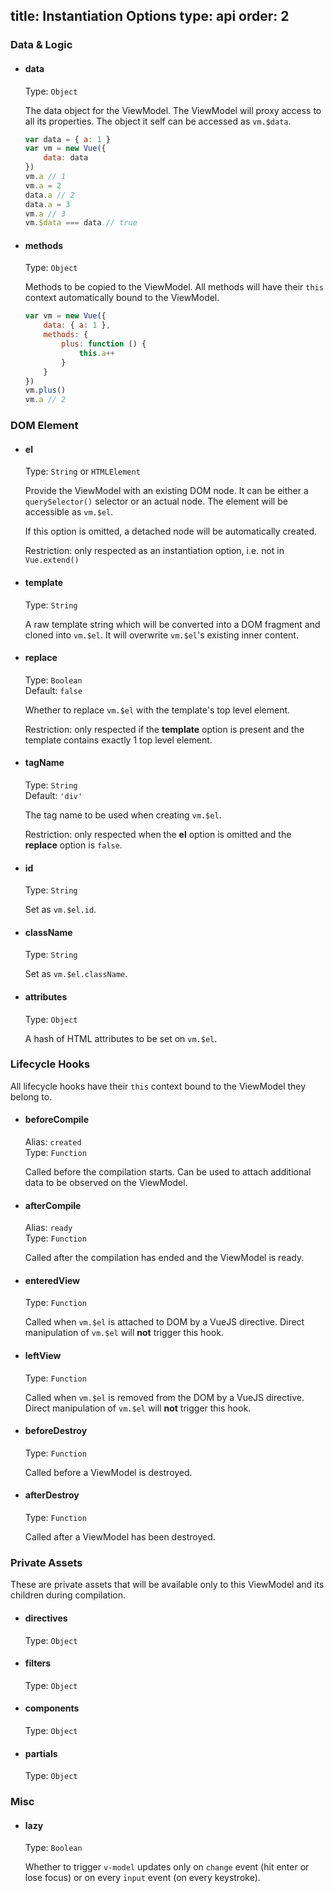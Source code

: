 title: Instantiation Options
type: api
order: 2
---

### Data & Logic

- #### data

    Type: `Object`

    The data object for the ViewModel. The ViewModel will proxy access to all its properties. The object it self can be accessed as `vm.$data`.
    
    ```js
    var data = { a: 1 }
    var vm = new Vue({
        data: data
    })
    vm.a // 1
    vm.a = 2
    data.a // 2
    data.a = 3
    vm.a // 3
    vm.$data === data // true
    ```

- #### methods

    Type: `Object`

    Methods to be copied to the ViewModel. All methods will have their `this` context automatically bound to the ViewModel.
    
    ```js
    var vm = new Vue({
        data: { a: 1 },
        methods: {
            plus: function () {
                this.a++
            }
        }
    })
    vm.plus()
    vm.a // 2
    ```

### DOM Element

- #### el

    Type: `String` or `HTMLElement`
    
    Provide the ViewModel with an existing DOM node. It can be either a `querySelector()` selector or an actual node. The element will be accessible as `vm.$el`.
    
    If this option is omitted, a detached node will be automatically created.
    
    Restriction: only respected as an instantiation option, i.e. not in `Vue.extend()`

- #### template

    Type: `String`
    
    A raw template string which will be converted into a DOM fragment and cloned into `vm.$el`. It will overwrite `vm.$el`'s existing inner content.

- #### replace

    Type: `Boolean`  
    Default: `false`
    
    Whether to replace `vm.$el` with the template's top level element.
    
    Restriction: only respected if the **template** option is present and the template contains exactly 1 top level element.

- #### tagName

    Type: `String`  
    Default: `'div'`
    
    The tag name to be used when creating `vm.$el`.
    
    Restriction: only respected when the **el** option is omitted and the **replace** option is `false`.

- #### id

    Type: `String`
    
    Set as `vm.$el.id`.

- #### className

    Type: `String`
    
    Set as `vm.$el.className`.

- #### attributes

    Type: `Object`
    
    A hash of HTML attributes to be set on `vm.$el`.

### Lifecycle Hooks

All lifecycle hooks have their `this` context bound to the ViewModel they belong to.

- #### beforeCompile

    Alias: `created`  
    Type: `Function`
    
    Called before the compilation starts. Can be used to attach additional data to be observed on the ViewModel.

- #### afterCompile

    Alias: `ready`  
    Type: `Function`
    
    Called after the compilation has ended and the ViewModel is ready.

- #### enteredView

    Type: `Function`
    
    Called when `vm.$el` is attached to DOM by a VueJS directive. Direct manipulation of `vm.$el` will **not** trigger this hook.
    
- #### leftView

    Type: `Function`
    
    Called when `vm.$el` is removed from the DOM by a VueJS directive. Direct manipulation of `vm.$el` will **not** trigger this hook.
    
- #### beforeDestroy

    Type: `Function`
    
    Called before a ViewModel is destroyed.
    
- #### afterDestroy

    Type: `Function`
    
    Called after a ViewModel has been destroyed.

### Private Assets

These are private assets that will be available only to this ViewModel and its children during compilation.

- #### directives

    Type: `Object`

- #### filters

    Type: `Object`

- #### components

    Type: `Object`

- #### partials

    Type: `Object`

### Misc

- #### lazy

    Type: `Boolean`
    
    Whether to trigger `v-model` updates only on `change` event (hit enter or lose focus) or on every `input` event (on every keystroke).